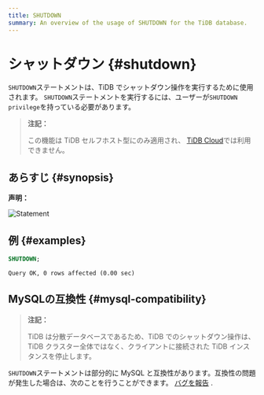 ```yaml
---
title: SHUTDOWN
summary: An overview of the usage of SHUTDOWN for the TiDB database.
---
```


# シャットダウン {#shutdown}

`SHUTDOWN`ステートメントは、TiDB でシャットダウン操作を実行するために使用されます。 `SHUTDOWN`ステートメントを実行するには、ユーザーが`SHUTDOWN privilege`を持っている必要があります。

> **注記：**
>
> この機能は TiDB セルフホスト型にのみ適用され、 [TiDB Cloud](https://docs.pingcap.com/tidbcloud/)では利用できません。

## あらすじ {#synopsis}

**声明：**

![Statement](https://download.pingcap.com/images/docs/sqlgram/ShutdownStmt.png)

## 例 {#examples}

```sql
SHUTDOWN;
```

    Query OK, 0 rows affected (0.00 sec)

## MySQLの互換性 {#mysql-compatibility}

> **注記：**
>
> TiDB は分散データベースであるため、TiDB でのシャットダウン操作は、TiDB クラスター全体ではなく、クライアントに接続された TiDB インスタンスを停止します。

`SHUTDOWN`ステートメントは部分的に MySQL と互換性があります。互換性の問題が発生した場合は、次のことを行うことができます。 [バグを報告](https://docs.pingcap.com/tidb/stable/support) .
